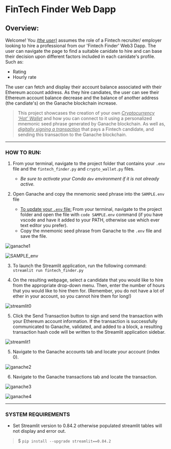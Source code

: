 # FinTech Finder Web Dapp
## Overview:
Welcome! You *<u>(the user)</u>* assumes the role of a Fintech recruiter/ employer looking to hire a professional from our 'Fintech Finder' Web3 Dapp. The user can navigate the page to find a suitable canidate to hire and can base their decision upon different factors included in each canidate's profile. Such as:

* Rating
* Hourly rate

The user can fetch and display their account balance associated with their Ethereum account address. As they hire candiates, the user can see their Ethereum account balance decrease and the balance of another address (the candiate's) on the Ganache blockchain increase.


>This project showcases the creation of your own *<u>Cryptocurrency 'Hot' Wallet</u>* and how you can connect to it using a personalized mnemonic seed phrase generated by Ganache blockchain. As well as, *<u>digitally signing a transaction</u>* that pays a Fintech candidate, and sending this transaction to the Ganache blockchain.


---
### HOW TO RUN:
1. From your terminal, navigate to the project folder that contains your `.env` file and the `fintech_finder.py` and `crypto_wallet.py` files. 
    - *Be sure to activate your Conda `dev` environment if it is not already active.*

2. Open Ganache and copy the mnemonic seed phrase into the `SAMPLE.env` file
    - <u>To update your `.env` file:</u> From your terminal, navigate to the project folder and open the file with `code SAMPLE.env` command (if you have vscode and have it added to your PATH, otherwise use which ever text editor you prefer). 
    - Copy the mnemonic seed phrase from Ganache to the `.env` file and save the file.

![ganache1](Images/ganache1.PNG)

![SAMPLE_env](Images/SAMPLE_env.PNG)

3. To launch the Streamlit application, run the following command: `streamlit run fintech_finder.py`

4. On the resulting webpage, select a candidate that you would like to hire from the appropriate drop-down menu. Then, enter the number of hours that you would like to hire them for. (Remember, you do not have a lot of ether in your account, so you cannot hire them for long!)

![streamlit0](Images/streamlit0.PNG)

5. Click the Send Transaction button to sign and send the transaction with your Ethereum account information. If the transaction is successfully communicated to Ganache, validated, and added to a block, a resulting transaction hash code will be written to the Streamlit application sidebar.

![streamlit1](Images/streamlit1.PNG)

5. Navigate to the Ganache accounts tab and locate your account (index 0).

![ganache2](Images/ganache2.PNG)

6. Navigate to the Ganache transactions tab and locate the transaction.

![ganache3](Images/ganache3.PNG)

![ganache4](Images/ganache4.PNG)

---
### SYSTEM REQUIREMENTS
* Set Streamlit version to 0.84.2 otherwise populated streamlit tables will not display and error out. 
> $ `pip install --upgrade streamlit==0.84.2`
